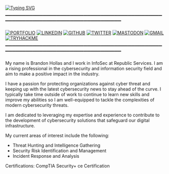 [![Typing SVG](https://readme-typing-svg.demolab.com?font=SOURCE+SANS+PRO&weight=700&size=60&pause=1000&color=F7F7F7&center=true&vCenter=true&width=1573&height=100&lines=Hello+World!+%F0%9F%91%8B%F0%9F%8F%BB)](https://git.io/typing-svg)

▔▔▔▔▔▔▔▔▔▔▔▔▔▔▔▔▔▔▔▔▔▔▔▔▔▔▔▔▔▔▔▔▔▔▔▔▔▔▔▔▔▔▔▔▔▔▔▔▔▔▔▔▔▔▔▔▔▔▔▔▔▔▔▔▔▔▔▔▔▔▔▔▔▔▔▔▔▔▔▔

[![PORTFOLIO](https://img.shields.io/badge/Portfolio-F27507?style=for-the-badge&logo=safari&logoColor=white)](https://fazqix.github.io/)
[![LINKEDIN](https://img.shields.io/badge/LinkedIn-0077B5?style=for-the-badge&logo=linkedin&logoColor=white)](https://linkedin.com/in/brandon-hollas/)
[![GITHUB](https://img.shields.io/badge/GitHub-570094?style=for-the-badge&logo=github&logoColor=white)](https://github.com/Fazqix)
[![TWITTER](https://img.shields.io/badge/Twitter-000000?style=for-the-badge&logo=X&logoColor=white)](https://twitter.com/Fazqix)
[![MASTODON](https://img.shields.io/badge/Mastodon-E60E0E?style=for-the-badge&logo=Mastodon&logoColor=white)](https://infosec.exchange/@Fazqix)
[![GMAIL](https://img.shields.io/badge/Gmail-E0E0E0?style=for-the-badge&logo=gmail&logoColor=red)](mailto:brandon.hollas@gmail.com)
[![TRYHACKME](https://img.shields.io/badge/TryHackMe-79D200?style=for-the-badge&logo=tryhackme&logoColor=White)](https://tryhackme.com/p/Fazqix)

▔▔▔▔▔▔▔▔▔▔▔▔▔▔▔▔▔▔▔▔▔▔▔▔▔▔▔▔▔▔▔▔▔▔▔▔▔▔▔▔▔▔▔▔▔▔▔▔▔▔▔▔▔▔▔▔▔▔▔▔▔▔▔▔▔▔▔▔▔▔▔▔▔▔▔▔▔▔▔▔

My name is Brandon Hollas and I work in InfoSec at Republic Services. I am a rising professional in the cybersecurity and information security field and aim to make a positive impact in the industry.

I have a passion for protecting organizations against cyber threat and keeping up with the latest cybersecurity news to stay ahead of the curve. I typically take time outside of work to continue to learn new skills and improve my abilities so I am well-equipped to tackle the complexities of modern cybersecurity threats. 

I am dedicated to leveraging my expertise and experience to contribute to the development of cybersecurity solutions that safeguard our digital infrastructure.

My current areas of interest include the following:
- Threat Hunting and Intelligence Gathering
- Security Risk Identification and Management
- Incident Response and Analysis

Certifications: CompTIA Security+ ce Certification
